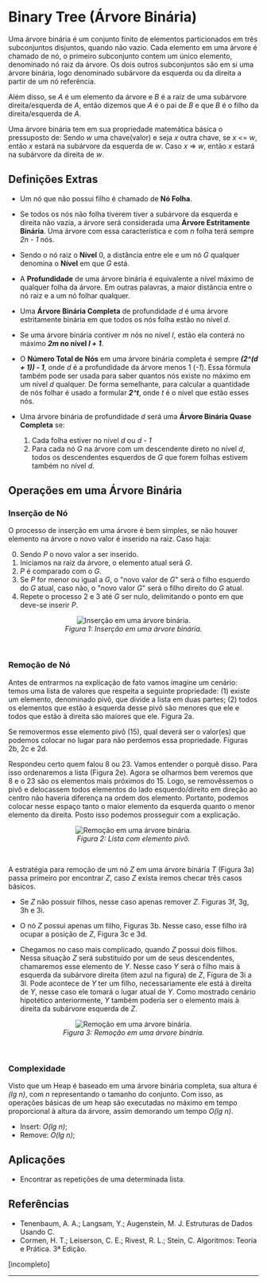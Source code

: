 # Binary Tree (Árvore Binária)

Uma árvore binária é um conjunto finito de elementos particionados em três subconjuntos disjuntos, quando não vazio. Cada elemento em uma árvore é chamado de nó, o primeiro subconjunto contem um único elemento, denominado nó raiz da árvore. Os dois outros subconjuntos são em si uma árvore binária, logo denominado subárvore da esquerda ou da direita a partir de um nó referência.

Além disso, se *A* é um elemento da árvore e *B* é a raiz de uma subárvore direita/esquerda de *A*, então dizemos que *A* é o pai de *B* e que *B* é o filho da direita/esquerda de *A*.

Uma árvore binária tem em sua propriedade matemática básica o pressuposto de: 
Sendo *w* uma chave(valor) e seja *x* outra chave, se *x* <= *w*, então *x* estará na subárvore da esquerda de *w*. Caso *x* => *w*, então *x* estará na subárvore da direita de *w*.

## Definições Extras

- Um nó que não possui filho é chamado de **Nó Folha**.

- Se todos os nós não folha tiverem tiver a subárvore da esquerda e direita não vazia, a árvore será considerada uma **Árvore Estritamente Binária**. Uma árvore com essa característica e com *n* folha terá sempre *2n - 1* nós. 

- Sendo o nó raiz o **Nível** 0, a distância entre ele e um nó *G* qualquer denomina o **Nível** em que *G* está.

- A **Profundidade** de uma árvore binária é equivalente a nível máximo de qualquer folha da árvore. Em outras palavras, a maior distância entre o nó raiz e a um nó folhar qualquer.

- Uma **Árvore Binária Completa** de profundidade *d* é uma árvore estritamente binária em que todos os nós folha estão no nível *d*.

- Se uma árvore binária contiver *m* nós no nível *l*, estão ela conterá no máximo ***2m* no nível *l + 1***.

- O **Número Total de Nós** em uma árvore binária completa é sempre ***(2^(d + 1)) - 1***, onde *d* é a profundidade da árvore menos 1 (*-1*). Essa fórmula também pode ser usada para saber quantos nós existe no máximo em um nível *d* qualquer. De forma semelhante, para calcular a quantidade de nós folhar é usado a formular ***2^t***, onde *t* é o nível que estão esses nós.

- Uma árvore binária de profundidade *d* será uma **Árvore Binária Quase Completa** se:
  1. Cada folha estiver no nível *d* ou *d - 1*
  2. Para cada nó *G* na árvore com um descendente direto no nível *d*, todos os descendentes esquerdos de *G* que forem folhas estivem também no nível *d*.


## Operações em uma Árvore Binária 

### Inserção de Nó

O processo de inserção em uma árvore é bem simples, se não houver elemento na árvore o novo valor é inserido na raiz. Caso haja:

0. Sendo *P* o novo valor a ser inserido. 
1. Iniciamos na raiz da árvore, o elemento atual será *G*.
2. *P* é comparado com o *G*.
3. Se *P* for menor ou igual a *G*, o "novo valor de *G*" será o filho esquerdo do *G* atual, caso não, o "novo valor *G*" será o filho direito do *G* atual.
4. Repete o processo 2 e 3 até *G* ser nulo, delimitando o ponto em que deve-se inserir *P*.

<center>
  <figure> 
    <img src="../.images/tree0.png" alt="Inserção em uma árvore binária.">
    <figcaption>
      <i>Figura 1: Inserção em uma árvore binária.</i>
    </figcaption>
  </figure>
</center>

</br>

### Remoção de Nó

Antes de entrarmos na explicação de fato vamos imagine um cenário: temos uma lista de valores que respeita a seguinte propriedade: (1) existe um elemento, denominado pivô, que divide a lista em duas partes; (2) todos os elementos que estão à esquerda desse pivô são menores que ele e todos que estão à direita são maiores que ele. Figura 2a.

Se removermos esse elemento pivô (15), qual deverá ser o valor(es) que podemos colocar no lugar para não perdemos essa propriedade. Figuras 2b, 2c e 2d.

Respondeu certo quem falou 8 ou 23. Vamos entender o porquê disso. Para isso ordenaremos a lista (Figura 2e). Agora se olharmos bem veremos que 8 e o 23 são os elementos mais próximos do 15. Logo, se removêssemos o pivô e delocassem todos elementos do lado esquerdo/direito em direção ao centro não haveria diferença na ordem dos elemento. Portanto, podemos colocar nesse espaço tanto o maior elemento da esquerda quanto o menor elemento da direita. Posto isso podemos prosseguir com a explicação. 

<center>
  <figure> 
    <img src="../.images/tree2.png" alt="Remoção em uma árvore binária.">
    <figcaption>
      <i>Figura 2: Lista com elemento pivô.</i>
    </figcaption>
  </figure>
</center>

</br>

A estratégia para remoção de um nó *Z* em uma árvore binária *T* (Figura 3a) passa primeiro por encontrar *Z*, caso *Z* exista iremos checar três casos básicos.

- Se *Z* não possuir filhos, nesse caso apenas remover *Z*. Figuras 3f, 3g, 3h e 3i.

- O nó *Z* possui apenas um filho, Figuras 3b. Nesse caso, esse filho irá ocupar a posição de *Z*, Figura 3c e 3d.

- Chegamos no caso mais complicado, quando *Z* possui dois filhos. Nessa situação *Z* será substituído por um de seus descendentes, chamaremos esse elemento de *Y*. Nesse caso *Y* será o filho mais à esquerda da subárvore direita (item azul na figura) de *Z*, Figura de 3i a 3l. Pode acontece de *Y* ter um filho, necessariamente ele está à direita de *Y*, nesse caso ele tomará o lugar atual de *Y*. Como mostrado cenário hipotético anteriormente, *Y* também poderia ser o elemento mais à direita da subárvore esquerda de *Z*.

<center>
  <figure> 
    <img src="../.images/tree1.png" alt="Remoção em uma árvore binária.">
    <figcaption>
      <i>Figura 3: Remoção em uma árvore binária.</i>
    </figcaption>
  </figure>
</center>

</br>

### Complexidade

Visto que um Heap é baseado em uma árvore binária completa, sua altura é *(lg n)*, com *n* representando o tamanho do conjunto. Com isso, as operações básicas de um heap são executadas no máximo em tempo proporcional à altura da árvore, assim demorando um tempo *O(lg n)*.

- Insert: *O(lg n)*;
- Remove: *O(lg n)*;

## Aplicações
- Encontrar as repetições de uma determinada lista.

## Referências
- Tenenbaum, A. A.; Langsam, Y.; Augenstein, M. J. Estruturas de Dados Usando C.
- Cormen, H. T.; Leiserson, C. E.; Rivest, R. L.; Stein, C. Algoritmos: Teoria e Prática. 3ª Edição.

[incompleto]

------
